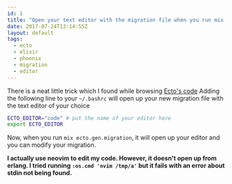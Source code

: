 ```yaml
---
id: 1
title: "Open your text editor with the migration file when you run mix ecto.gen.migration"
date: 2017-07-24T13:14:55Z
layout: default
tags:
  - ecto
  - elixir
  - phoenix
  - migration
  - editor
---
```


There is a neat little trick which I found while browsing [Ecto's code](https://github.com/elixir-ecto/ecto/blob/master/lib/mix/tasks/ecto.gen.migration.ex#L26)
Adding the following line to your `~/.bashrc` will open up your new migration file with the text editor of your choice

```bash
ECTO_EDITOR="code" # put the name of your editor here
export ECTO_EDITOR
```

Now, when you run `mix ecto.gen.migration`, it will open up your editor and you can modify your migration.

**I actually use neovim to edit my code. However, it doesn't open up from erlang. I tried running `:os.cmd 'nvim /tmp/a'` but it fails with an error about stdin not being found.**
